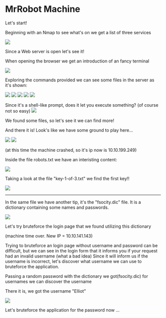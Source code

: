 
<h1> MrRobot Machine</h1>

Let's start!

Beginning with an Nmap to see what's on we get a list of three services

<img src="https://github.com/Jeferson1101/TryHackMe_CTF/blob/main/MrRobot/screenshots/scan.png?raw=true">

Since a Web server is open let's see it!

When opening the browser we get an introduction of an fancy terminal

<img src="https://github.com/Jeferson1101/TryHackMe_CTF/blob/main/MrRobot/screenshots/web_server.png?raw=true">

Exploring the commands provided we can see some files in the server as it's shown:

<img src="https://github.com/Jeferson1101/TryHackMe_CTF/blob/main/MrRobot/screenshots/fsociety_file.png?raw=true">
<img src="https://github.com/Jeferson1101/TryHackMe_CTF/blob/main/MrRobot/screenshots/inform_file.png?raw=true">
<img src="https://github.com/Jeferson1101/TryHackMe_CTF/blob/main/MrRobot/screenshots/question_file.png?raw=true">
<img src="https://github.com/Jeferson1101/TryHackMe_CTF/blob/main/MrRobot/screenshots/wake_up-file.png?raw=true">
<img src="https://github.com/Jeferson1101/TryHackMe_CTF/blob/main/MrRobot/screenshots/join_file.png?raw=true">

Since it's a shell-like prompt, does it let you execute something? (of course not so easy)
<img src="https://github.com/Jeferson1101/TryHackMe_CTF/blob/main/MrRobot/screenshots/shell_commands.png?raw=true">

We found some files, so let's see it we can find more!

And there it is! Look's like we have some ground to play here...

<img src="https://github.com/Jeferson1101/TryHackMe_CTF/blob/main/MrRobot/screenshots/gobuster_common.png?raw=true">
<img src="https://github.com/Jeferson1101/TryHackMe_CTF/blob/main/MrRobot/screenshots/gobuster_common2.png?raw=true">

(at this time the machine crashed, so it's ip now is 10.10.199.249)

Inside the file robots.txt we have an interisting content:

<img src="https://github.com/Jeferson1101/TryHackMe_CTF/blob/main/MrRobot/screenshots/robots.png?raw=true">

Taking a look at the file "key-1-of-3.txt" we find the first key!! 

<img src="https://github.com/Jeferson1101/TryHackMe_CTF/blob/main/MrRobot/screenshots/1key.png?raw=true">

<hr>

In the same file we have another tip, it's the "fsocity.dic" file. It is a dictionary containing some names and passwords.

<img src="https://github.com/Jeferson1101/TryHackMe_CTF/blob/main/MrRobot/screenshots/dic.png?raw=true">

Let's try bruteforce the login page that we found utilizing this dictionary

(machine time over. New IP = 10.10.141.143)

Trying to bruteforce an login page without username and password can be difficult, but we can see in the login form that it informs you if your request had an invalid username (what a bad idea)
Since it will inform us if the username is incorrect, let's discover what username we can use to bruteforce the application.

Passing a random password with the dictionary we got(fsocity.dic) for usernames we can discover the username

There it is, we got the username "Elliot"

<img src="https://github.com/Jeferson1101/TryHackMe_CTF/blob/main/MrRobot/screenshots/username.png?raw=true">

Let's bruteforce the application for the password now ...

